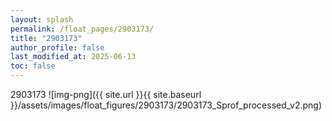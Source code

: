 ```yaml
---
layout: splash
permalink: /float_pages/2903173/
title: "2903173"
author_profile: false
last_modified_at: 2025-06-13
toc: false
---
```

 
2903173
![img-png]({{ site.url }}{{ site.baseurl }}/assets/images/float_figures/2903173/2903173_Sprof_processed_v2.png)
